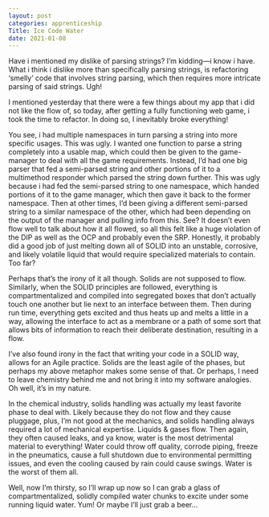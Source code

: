 ```yaml
---
layout: post 
categories: apprenticeship
Title: Ice Code Water
date: 2021-01-08
---
```


Have i mentioned my dislike of parsing strings?  I’m kidding—i know i have.  What i think i dislike more than specifically parsing strings, is refactoring ‘smelly’ code that involves string parsing, which then requires more intricate parsing of said strings.  Ugh!  

I mentioned yesterday that there were a few things about my app that i did not like the flow of, so today, after getting a fully functioning web game, i took the time to refactor.  In doing so, I inevitably broke everything!  

You see, i had multiple namespaces in turn parsing a string into more specific usages.  This was ugly.  I wanted one function to parse a string completely into a usable map, which could then be given to the game-manager to deal with all the game requirements.  Instead, I’d had one big parser that fed a semi-parsed string and other portions of it to a multimethod responder which parsed the string down further.  This was ugly because i had fed the semi-parsed string to one namespace, which handed portions of it to the game manager, which then gave it back to the former namespace.  Then at other times, I’d been giving a different semi-parsed string to a similar namespace of the other, which had been depending on the output of the manager and pulling info from this.  See?  It doesn’t even flow well to talk about how it all flowed, so all this felt like a huge violation of the DIP as well as the OCP and probably even the SRP.  Honestly, it probably did a good job of just melting down all of SOLID into an unstable, corrosive, and likely volatile liquid that would require specialized materials to contain.  Too far?  

Perhaps that’s the irony of it all though.  Solids are not supposed to flow.  Similarly, when the SOLID principles are followed, everything is compartmentalized and compiled into segregated boxes that don’t actually touch one another but lie next to an interface between them.  Then during run time, everything gets excited and thus heats up and melts a little in a way, allowing the interface to act as a membrane or a path of some sort that allows bits of information to reach their deliberate destination, resulting in a flow.  

I’ve also found irony in the fact that writing your code in a SOLID way, allows for an Agile practice.  Solids are the least agile of the phases, but perhaps my above metaphor makes some sense of that.  Or perhaps, I need to leave chemistry behind me and not bring it into my software analogies.  Oh well, it’s in my nature.  

In the chemical industry, solids handling was actually my least favorite phase to deal with.  Likely because they do not flow and they cause pluggage, plus, I’m not  good at the mechanics, and solids handling always required a lot of mechanical expertise.  Liquids & gases flow.  Then again, they often caused leaks, and ya know, water is the most detrimental material to everything!  Water could throw off quality, corrode piping, freeze in the pneumatics, cause a full shutdown due to environmental permitting issues, and even the cooling caused by rain could cause swings.  Water is the worst of them all.  

Well, now I’m thirsty, so I’ll wrap up now so I can grab a glass of compartmentalized, solidly compiled water chunks to excite under some running liquid water.  Yum!  Or maybe I’ll just grab a beer...

